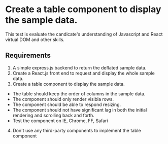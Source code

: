 # Create a table component to display the sample data.

This test is evaluate the candicate's understanding of Javascript and React virtual DOM and other skills.

## Requirements
1. A simple express.js backend to return the deflated sample data.
2. Create a React.js front end to request and display the whole sample data.
3. Create a table component to display the sample data.
  + The table should keep the order of columns in the sample data.
  + The component should only render visibla rows.
  + The component should be able to respond resizing.
  + The component should not have significant lag in both the initial rendering and scrolling back and forth.
  + Test the component on IE, Chrome, FF, Safari
4. Don't use any third-party components to implement the table component


